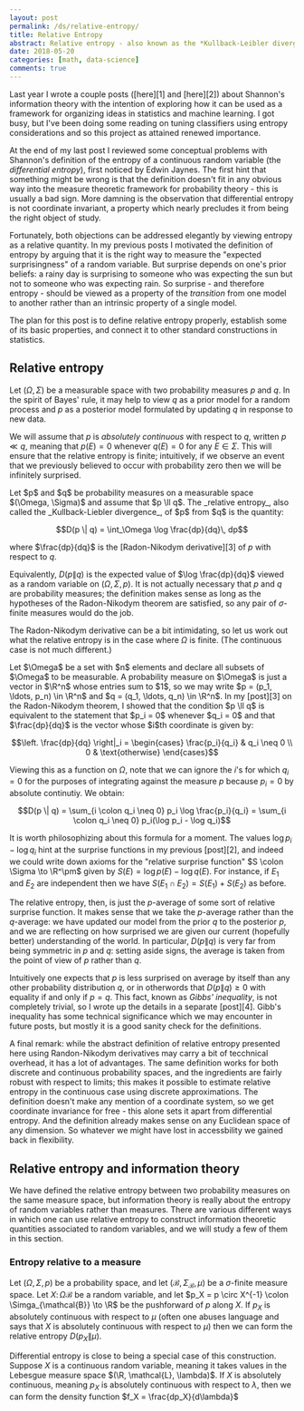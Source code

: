 ```yaml
---
layout: post
permalink: /ds/relative-entropy/
title: Relative Entropy
abstract: Relative entropy - also known as the *Kullback-Leibler divergence* - measures the information gained by replacing one random model with another.  This makes it an important tool in applications where one wishes to update a prior model in response to new observations.
date: 2018-05-20
categories: [math, data-science]
comments: true
---
```


Last year I wrote a couple posts ([here][1] and [here][2]) about Shannon's information theory with the intention of exploring how it can be used as a framework for organizing ideas in statistics and machine learning.
I got busy, but I've been doing some reading on tuning classifiers using entropy considerations and so this project as attained renewed importance.

At the end of my last post I reviewed some conceptual problems with Shannon's definition of the entropy of a continuous random variable (the _differential entropy_), first noticed by Edwin Jaynes.
The first hint that something might be wrong is that the definition doesn't fit in any obvious way into the measure theoretic framework for probability theory - this is usually a bad sign.
More damning is the observation that differential entropy is not coordinate invariant, a property which nearly precludes it from being the right object of study.

Fortunately, both objections can be addressed elegantly by viewing entropy as a relative quantity.
In my previous posts I motivated the definition of entropy by arguing that it is the right way to measure the "expected surprisingness" of a random variable.
But surprise depends on one's prior beliefs: a rainy day is surprising to someone who was expecting the sun but not to someone who was expecting rain.
So surprise - and therefore entropy - should be viewed as a property of the _transition_ from one model to another rather than an intrinsic property of a single model.

The plan for this post is to define relative entropy properly, establish some of its basic properties, and connect it to other standard constructions in statistics.

## Relative entropy

Let $(\Omega, \Sigma)$ be a measurable space with two probability measures $p$ and $q$.
In the spirit of Bayes' rule, it may help to view $q$ as a prior model for a random process and $p$ as a posterior model formulated by updating $q$ in response to new data.

We will assume that $p$ is _absolutely continuous_ with respect to $q$, written $p \ll q$, meaning that $p(E) = 0$ whenever $q(E) = 0$ for any $E \in \Sigma$.
This will ensure that the relative entropy is finite; intuitively, if we observe an event that we previously believed to occur with probability zero then we will be infinitely surprised.

<div class="definition">
Let $p$ and $q$ be probability measures on a measurable space $(\Omega, \Sigma)$ and assume that $p \ll q$.
The _relative entropy_, also called the _Kullback-Liebler divergence_, of $p$ from $q$ is the quantity:

$$D(p \| q) = \int_\Omega \log \frac{dp}{dq}\, dp$$

where $\frac{dp}{dq}$ is the [Radon-Nikodym derivative][3] of $p$ with respect to $q$.
</div>

Equivalently, $D(p \| q)$ is the expected value of $\log \frac{dp}{dq}$ viewed as a random variable on $(\Omega, \Sigma, p)$.
It is not actually necessary that $p$ and $q$ are probability measures; the definition makes sense as long as the hypotheses of the Radon-Nikodym theorem are satisfied, so any pair of $\sigma$-finite measures would do the job.

The Radon-Nikodym derivative can be a bit intimidating, so let us work out what the relative entropy is in the case where $\Omega$ is finite.
(The continuous case is not much different.)

<div class="example">
Let $\Omega$ be a set with $n$ elements and declare all subsets of $\Omega$ to be measurable.
A probability measure on $\Omega$ is just a vector in $\R^n$ whose entries sum to $1$, so we may write $p = (p_1, \ldots, p_n) \in \R^n$ and $q = (q_1, \ldots, q_n) \in \R^n$.
In my [post][3] on the Radon-Nikodym theorem, I showed that the condition $p \ll q$ is equivalent to the statement that $p_i = 0$ whenever $q_i = 0$ and that $\frac{dp}{dq}$ is the vector whose $i$th coordinate is given by:

$$\left. \frac{dp}{dq} \right|_i = \begin{cases} \frac{p_i}{q_i} & q_i \neq 0 \\ 0 & \text{otherwise} \end{cases}$$

Viewing this as a function on $\Omega$, note that we can ignore the $i$'s for which $q_i = 0$ for the purposes of integrating against the measure $p$ because $p_i = 0$ by absolute continutiy.
We obtain:

$$D(p \| q) = \sum_{i \colon q_i \neq 0} p_i \log \frac{p_i}{q_i} = \sum_{i \colon q_i \neq 0} p_i(\log p_i - \log q_i)$$

</div>

It is worth philosophizing about this formula for a moment.
The values $\log p_i - \log q_i$ hint at the surprise functions in my previous [post][2], and indeed we could write down axioms for the "relative surprise function" $S \colon \Sigma \to \R^\pm$ given by $S(E) = \log p(E) - \log q(E)$.
For instance, if $E_1$ and $E_2$ are independent then we have $S(E_1 \cap E_2) = S(E_1) + S(E_2)$ as before.

The relative entropy, then, is just the $p$-average of some sort of relative surprise function.
It makes sense that we take the $p$-average rather than the $q$-average: we have updated our model from the prior $q$ to the posterior $p$, and we are reflecting on how surprised we are given our current (hopefully better) understanding of the world.
In particular, $D(p \| q)$ is very far from being symmetric in $p$ and $q$: setting aside signs, the average is taken from the point of view of $p$ rather than $q$.

Intuitively one expects that $p$ is less surprised on average by itself than any other probability distribution $q$, or in otherwords that $D(p \| q) \geq 0$ with equality if and only if $p = q$.
This fact, known as _Gibbs' inequality_, is not completely trivial, so I wrote up the details in a separate [post][4].
Gibb's inequality has some technical significance which we may encounter in future posts, but mostly it is a good sanity check for the definitions.

A final remark: while the abstract definition of relative entropy presented here using Randon-Nikodym derivatives may carry a bit of tecchnical overhead, it has a lot of advantages.
The same definition works for both discrete and continuous probability spaces, and the ingredients are fairly robust with respect to limits; this makes it possible to estimate relative entropy in the continuous case using discrete approximations.
The definition doesn't make any mention of a coordinate system, so we get coordinate invariance for free - this alone sets it apart from differential entropy.
And the definition already makes sense on any Euclidean space of any dimension.
So whatever we might have lost in accessbility we gained back in flexibility.

## Relative entropy and information theory

We have defined the relative entropy between two probability measures on the same measure space, but information theory is really about the entropy of random variables rather than measures.
There are various different ways in which one can use relative entropy to construct information theoretic quantities associated to random variables, and we will study a few of them in this section.

### Entropy relative to a measure

Let $(\Omega, \Sigma, p)$ be a probability space, and let $(\mathcal{B}, \Sigma_{\mathcal{B}}, \mu)$ be a $\sigma$-finite measure space.
Let $X \colon \Omega \mathcal{B}$ be a random variable, and let $p_X = p \circ X^{-1} \colon \Simga_{\mathcal{B}} \to \R$ be the pushforward of $p$ along $X$.
If $p_X$ is absolutely continuous with respect to $\mu$ (often one abuses language and says that $X$ is absolutely continuous with respect to $\mu$) then we can form the relative entropy $D(p_X \| \mu)$.

Differential entropy is close to being a special case of this construction.
Suppose $X$ is a continuous random variable, meaning it takes values in the Lebesgue measure space $(\R, \mathcal{L}, \lambda)$.
If $X$ is absolutely continuous, meaning $p_X$ is absolutely continuous with respect to $\lambda$, then we can form the density function $f_X = \frac{dp_X}{d\lambda}$

